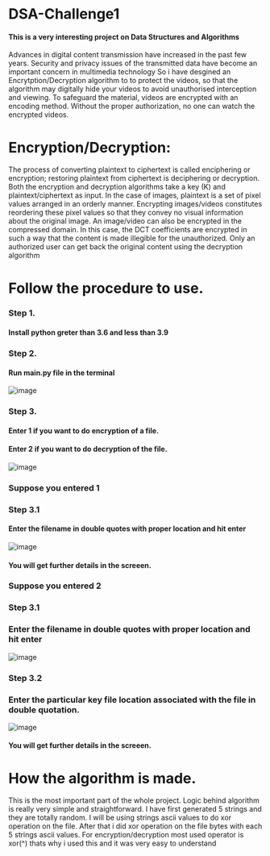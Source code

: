# DSA-Challenge1
#### This is a very interesting project on Data Structures and Algorithms
Advances in digital content transmission have increased in the past few years. Security and privacy issues of the transmitted data have become an important concern in multimedia technology
So i have desgined an Encrytption/Decryption algorithm to to protect the videos, so that the algorithm may digitally hide your videos to avoid unauthorised interception and viewing. To safeguard the material, videos are encrypted with an encoding method. Without the proper authorization, no one can watch the encrypted videos.


# Encryption/Decryption:
The process of converting plaintext to ciphertext is called enciphering or encryption; restoring plaintext from ciphertext is deciphering or decryption. Both the encryption and decryption algorithms take a key (K) and plaintext/ciphertext as input. In the case of images, plaintext is a set of pixel values arranged in an orderly manner. Encrypting images/videos constitutes reordering these pixel values so that they convey no visual information about the original image. An image/video can also be encrypted in the compressed domain. In this case, the DCT coefficients are encrypted in such a way that the content is made illegible for the unauthorized. Only an authorized user can get back the original content using the decryption algorithm


# Follow the procedure to use.
### Step 1.
#### Install python greter than 3.6 and less than 3.9 

### Step 2.
#### Run main.py file in the terminal
![image](https://user-images.githubusercontent.com/90147205/153707330-b2f444c6-b376-44e4-90a3-6d714e6c77e6.png)


### Step 3.
#### Enter 1 if you want to do encryption of a file.
#### Enter 2 if you want to do decryption of the file.
![image](https://user-images.githubusercontent.com/90147205/153707343-3c094b56-ddba-4cc5-9cc3-51a8881b959f.png)


### Suppose you entered 1
### Step 3.1
#### Enter the filename in double quotes with proper location and hit enter
![image](https://user-images.githubusercontent.com/90147205/153707372-a0e803ff-0157-40dd-bc02-e4e10000956d.png)
#### You will get further details in the screeen.

### Suppose you entered 2
### Step 3.1
### Enter the filename in double quotes with proper location and hit enter
![image](https://user-images.githubusercontent.com/90147205/153707566-e3dc100c-a757-448c-a2b9-22a16d8b3e90.png)

### Step 3.2
### Enter the particular key file location associated with the file in double quotation.
![image](https://user-images.githubusercontent.com/90147205/153707605-eba01b17-8785-4a77-9d32-a97ee30deb37.png)
#### You will get further details in the screeen.

# How the algorithm is made.
This is the most important part of the whole project.
Logic behind algorithm is really very simple and straightforward.
I have first generated 5 strings and they are totally random.
I will be using strings ascii values to do xor operation on the file.
After that i did xor operation on the file bytes with each 5 strings ascii values.
For encryption/decryption most used operator is xor(^) thats why i used this and it was very easy to understand



